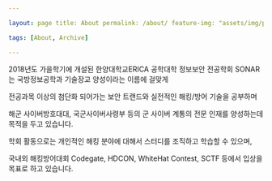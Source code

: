 ```yaml
---

layout: page title: About permalink: /about/ feature-img: "assets/img/pexels/circuit.jpeg"

tags: [About, Archive]

---
```


2018년도 가을학기에 개설된 한양대학교ERICA 공학대학 정보보안 전공학회 SONAR는 국방정보공학과 기술장교 양성이라는 이름에 걸맞게

전공과목 이상의 첨단화 되어가는 보안 트랜드와 실전적인 해킹/방어 기술을 공부하며

해군 사이버방호대대, 국군사이버사령부 등의 군 사이버 계통의 전문 인재를 양성하는데 목적을 두고 있습니다.

학회 활동으로는 개인적인 해킹 분야에 대해서 스터디를 조직하고 학습할 수 있으며,

국내외 해킹방어대회 Codegate, HDCON, WhiteHat Contest, SCTF 등에서 입상을 목표로 하고 있습니다.

